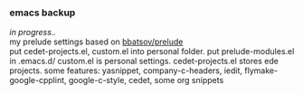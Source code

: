 ### emacs backup
*in progress..*<br/>
my prelude settings
based on [bbatsov/prelude](https://github.com/bbatsov/prelude) <br>
put cedet-projects.el, custom.el into personal folder.
put prelude-modules.el in .emacs.d/
custom.el is personal settings. cedet-projects.el stores ede projects.
some features: yasnippet, company-c-headers, iedit, flymake-google-cpplint, google-c-style, cedet, some org snippets
